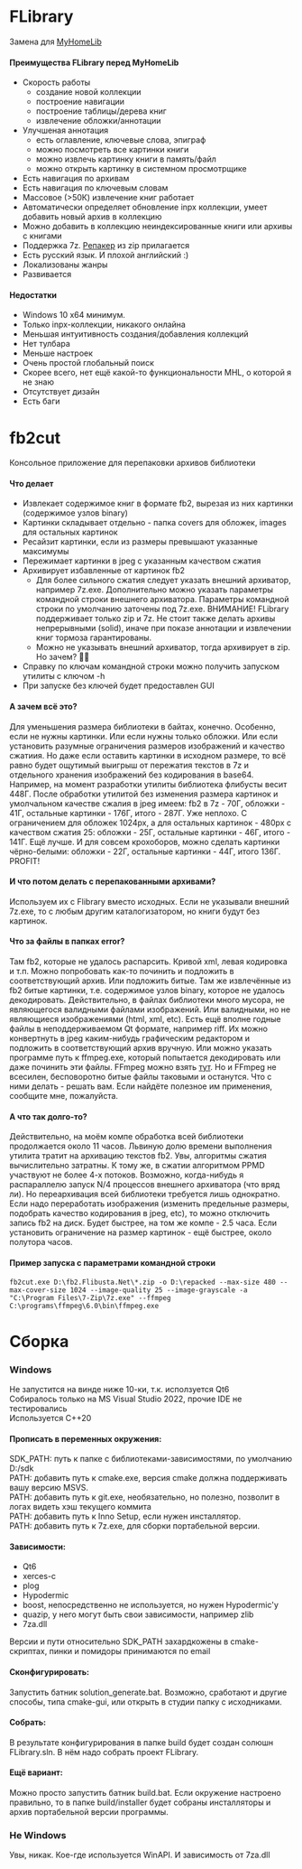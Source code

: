 # FLibrary

Замена для [MyHomeLib](https://github.com/OleksiyPenkov/MyHomeLib)

#### Преимущества FLibrary перед MyHomeLib
* Скорость работы
  * создание новой коллекции
  * построение навигации
  * построение таблицы/дерева книг
  * извлечение обложки/аннотации
* Улучшеная аннотация
  * есть оглавление, ключевые слова, эпиграф
  * можно посмотреть все картинки книги
  * можно извлечь картинку книги в память/файл
  * можно открыть картинку в системном просмотрщике
* Есть навигация по архивам
* Есть навигация по ключевым словам
* Массовое (>50К) извлечение книг работает
* Автоматически определяет обновление inpx коллекции, умеет добавить новый архив в коллекцию
* Можно добавить в коллекцию неиндексированные книги или архивы с книгами
* Поддержка 7z. [Репакер](#fb2cut) из zip прилагается
* Есть русский язык. И плохой английский :)
* Локализованы жанры
* Развивается
#### Недостатки
* Windows 10 x64 минимум.
* Только inpx-коллекции, никакого онлайна
* Меньшая интуитивность создания/добавления коллекций
* Нет тулбара
* Меньше настроек
* Очень простой глобальный поиск
* Скорее всего, нет ещё какой-то функциональности MHL, о которой я не знаю
* Отсутствует дизайн
* Есть баги

# fb2cut

Консольное приложение для перепаковки архивов библиотеки  

#### Что делает
* Извлекает содержимое книг в формате fb2, вырезая из них картинки (содержимое узлов binary)
* Картинки складывает отдельно - папка covers для обложек, images для остальных картинок
* Ресайзит картинки, если из размеры превышают указанные максимумы
* Пережимает картинки в jpeg с указанным качеством сжатия
* Архивирует избавленные от картинок fb2
  * Для более сильного сжатия следует указать внешний архиватор, например 7z.exe. Дополнительно можно указать параметры командной строки внешнего архиватора. Параметры командной строки по умолчанию заточены под 7z.exe. ВНИМАНИЕ! FLibrary поддерживает только zip и 7z. Не стоит также делать архивы непрерывными (solid), иначе при показе аннотации и извлечении книг тормоза гарантированы.
  * Можно не указывать внешний архиватор, тогда архивирует в zip. Но зачем? :man_shrugging:
* Справку по ключам командной строки можно получить запуском утилиты с ключом -h
* При запуске без ключей будет предоставлен GUI

#### А зачем всё это?
Для уменьшения размера библиотеки в байтах, конечно. Особенно, если не нужны картинки. Или если нужны только обложки. Или если установить разумные ограничения размеров изображений и качество сжатиия. Но даже если оставить картинки в исходном размере, то всё равно будет ощутимый выигрыш от пережатия текстов в 7z и отдельного хранения изображений без кодирования в base64. Например, на момент разработки утилиты библиотека флибусты весит 448Г. После обработки утилитой без изменения размера картинок и умолчальном качестве сжалия в jpeg имеем: fb2 в 7z - 70Г, обложки - 41Г, остальные картинки - 176Г, итого - 287Г. Уже неплохо. С ограничением для обложек 1024px, а для остальных картинок - 480px с качеством сжатия 25: обложки - 25Г, остальные картинки - 46Г, итого - 141Г. Ещё лучше. И для совсем крохоборов, можно сделать картинки чёрно-белыми: обложки - 22Г, остальные картинки - 44Г, итого 136Г. PROFIT!

#### И что потом делать с перепакованными архивами?
Используем их с Flibrary вместо исходных. Если не указывали внешний 7z.exe, то с любым другим каталогизатором, но книги будут без картинок.

#### Что за файлы в папках error?
Там fb2, которые не удалось распарсить. Кривой xml, левая кодировка и т.п. Можно попробовать как-то починить и подложить в соответствующий архив. Или подложить битые. Там же извлечённые из fb2 битые картинки, т.е. содержимое узлов binary, которое не удалось декодировать. Действительно, в файлах библиотеки много мусора, не являющегося валидными файлами изображений. Или валидными, но не являющиеся изображениями (html, xml, etc). Есть ещё вполне годные файлы в неподдерживаемом Qt формате, например riff. Их можно конвертнуть в jpeg каким-нибудь графическим редактором и подложить в соответствующий архив вручную. Или можно указать программе путь к ffmpeg.exe, который попытается декодировать или даже починить эти файлы. FFmpeg можно взять [тут](https://www.ffmpeg.org/). Но и FFmpeg не всесилен, бесповоротно битые файлы таковыми и останутся. Что с ними делать - решать вам. Если найдёте полезное им применения, сообщите мне, пожалуйста.

#### А что так долго-то?
Действительно, на моём компе обработка всей библиотеки продолжается около 11 часов. Львиную долю времени выполнения утилита тратит на архивацию текстов fb2. Увы, алгоритмы сжатия вычислительно затратны. К тому же, в сжатии алгоритмом PPMD участвуют не более 4-х потоков. Возможно, когда-нибудь я распараллелю запуск N/4 процессов внешнего архиватора (что вряд ли). Но переархивация всей библиотеки требуется лишь однократно. Если надо переработать изображения (изменить предельные размеры, подобрать качество кодирования в jpeg, etc), то можно отключить запись fb2 на диск. Будет быстрее, на том же компе - 2.5 часа. Если установить ограничение на размер картинок - ещё быстрее, около полутора часов.

#### Пример запуска с параметрами командной строки
```
fb2cut.exe D:\fb2.Flibusta.Net\*.zip -o D:\repacked --max-size 480 --max-cover-size 1024 --image-quality 25 --image-grayscale -a "C:\Program Files\7-Zip\7z.exe" --ffmpeg C:\programs\ffmpeg\6.0\bin\ffmpeg.exe
```

# Сборка  
### Windows  
Не запустится на винде ниже 10-ки, т.к. исползуется Qt6  
Собиралось только на MS Visual Studio 2022, прочие IDE не тестировались  
Используется C++20  

#### Прописать в переменных окружения:  
SDK_PATH: путь к папке с библиотеками-зависимостями, по умолчанию D:/sdk  
PATH: добавить путь к cmake.exe, версия cmake должна поддерживать вашу версию MSVS.  
PATH: добавить путь к git.exe, необязательно, но полезно, позволит в логах видеть хэш текущего коммита  
PATH: добавить путь к Inno Setup, если нужен инсталлятор.  
PATH: добавить путь к 7z.exe, для сборки портабельной версии.  

#### Зависимости:  
* Qt6  
* xerces-c  
* plog  
* Hypodermic  
* boost, непосредственно не используется, но нужен Hypodermic'у  
* quazip, у него могут быть свои зависимости, например zlib  
* 7za.dll  

Версии и пути относительно SDK_PATH захардкожены в cmake-скриптах, пинки и помидоры принимаются по email  

#### Сконфигурировать:
Запустить батник solution_generate.bat. Возможно, сработают и другие способы, типа cmake-gui, или открыть в студии папку с исходниками.   

#### Собрать:
В результате конфигурирования в папке build будет создан солюшн FLibrary.sln. В нём надо собрать проект FLibrary.  

#### Ещё вариант:
Можно просто запустить батник build.bat. Если окружение настроено правильно, то в папке build/installer будет собраны инсталляторы и архив портабельной версии программы.

### Не Windows  
Увы, никак. Кое-где используется WinAPI. И зависимость от 7za.dll  
